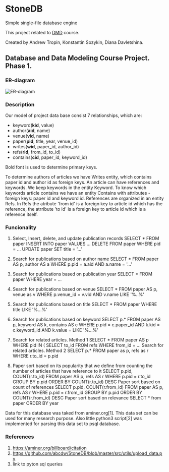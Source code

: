# StoneDB 
Simple single-file database engine

This project related to [DMD](https://github.com/abcdw/inno/tree/master/DMD) course.

Created by Andrew Tropin, Konstantin Sozykin, Diana Davletshina.

## Database and Data Modeling Course Project. Phase  1.

### ER-diagram
![ER-diagram](https://raw.githubusercontent.com/abcdw/StoneDB/master/report/pics/er_diag.jpg)

### Description
Our model of project data base consist 7 relationships, which are:
* keyword(__kid__, value)
* author(__aid__, name)
* venue(__vid__, name)
* paper(__pid__, title, year, venue_id)
* writes(__wid__, paper_id, author_id)
* refs(__rid__, from_id, to_id)
* contains(__cid__, paper_id, keyword_id)

Bold font is used to determine primary keys. 

To determine authors of articles we have Writes entity, which contains paper id and author id as foreign keys.
An article can have references and keywords. We keep keywords in the entity Keyword. To know which keywords article contains we have an entity Contains with attributes - foreign keys: paper id and keyword id. References are organized in an entity Refs. In Refs the atribute 'from id' is a foreign key to article id which has the reference,  the atrribute 'to id' is  a foreign key to article id which is a reference itself.



### Funcionality

1. Select, Insert, delete, and update publication records
SELECT * FROM paper 
INSERT INTO paper VALUES ...
DELETE FROM paper WHERE pid = ...
UPDATE paper SET title = '...'

2. Search for publications based on author name
SELECT * FROM paper AS p, author AS a WHERE p.pid = a.aid AND a.name = '...'
3. Search for publications based on publication year
SELECT * FROM paper WHERE year = ...
4. Search for publications based on venue
SELECT * FROM paper AS p, venue as v WHERE p.venue_id = v.vid AND v.name LIKE '%..%'
5. Search for publications based on title
SELECT * FROM paper WHERE title LIKE '%...%'
6. Search for publications based on keyword
SELECT p.* FROM paper AS p, keyword AS k, contains AS c WHERE p.pid = c.paper_id AND k.kid = c.keyword_id AND k.value = LIKE '%...%'
7. Search for related articles. Method 1
SELECT * FROM paper AS p WHERE pid IN ( SELECT to_id FROM refs WHERE from_id = ...
Search for related articles. Method 2
SELECT p.* FROM paper as p, refs as r WHERE r.to_id = p.pid
8. Paper sort based on its popularity that we define from counting the number of articles that have reference to it
SELECT p.pid, COUNT(r.to_id) FROM paper AS p, refs AS r WHERE p.pid = r.to_id GROUP BY p.pid ORDER BY COUNT(r.to_id) DESC
Paper sort based on count of references
SELECT p.pid, COUNT(r.from_id) FROM paper AS p, refs AS r WHERE p.pid = r.from_id GROUP BY p.pid ORDER BY COUNT(r.from_id) DESC
Paper sort based on relevance
SELECT * from paper ORDER BY year


Data for this database was taked from aminer.org[1]. This data set can be used for many research purpose. Also little python3 script[2] was implemented for parsing this data set to psql database.


### References
1. https://aminer.org/billboard/citation
2. https://github.com/abcdw/StoneDB/blob/master/src/utils/upload_data.py
3. link to pyton sql queries

